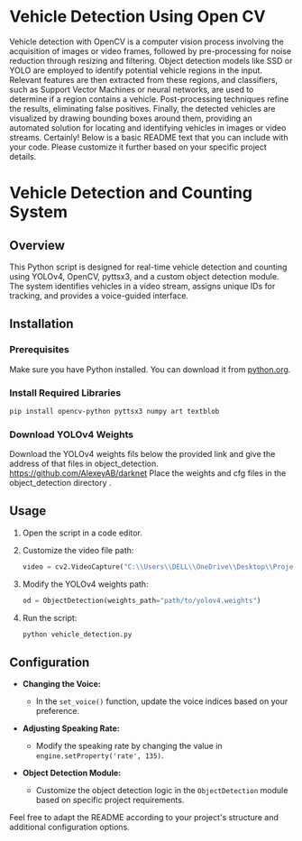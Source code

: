 # Vehicle Detection Using Open CV
 Vehicle detection with OpenCV is a computer vision process involving the acquisition of images or video frames, followed by pre-processing for noise reduction through resizing and filtering. Object detection models like SSD or YOLO are employed to identify potential vehicle regions in the input. Relevant features are then extracted from these regions, and classifiers, such as Support Vector Machines or neural networks, are used to determine if a region contains a vehicle. Post-processing techniques refine the results, eliminating false positives. Finally, the detected vehicles are visualized by drawing bounding boxes around them, providing an automated solution for locating and identifying vehicles in images or video streams.
Certainly! Below is a basic README text that you can include with your code. Please customize it further based on your specific project details.

# Vehicle Detection and Counting System

## Overview

This Python script is designed for real-time vehicle detection and counting using YOLOv4, OpenCV, pyttsx3, and a custom object detection module. The system identifies vehicles in a video stream, assigns unique IDs for tracking, and provides a voice-guided interface.

## Installation

### Prerequisites

Make sure you have Python installed. You can download it from [python.org](https://www.python.org/downloads/).

### Install Required Libraries

```bash
pip install opencv-python pyttsx3 numpy art textblob
```

### Download YOLOv4 Weights

Download the YOLOv4 weights fils below the provided link and give the address of that files in object_detection.
https://github.com/AlexeyAB/darknet
Place the weights and cfg files in the object_detection directory .

## Usage

1. Open the script in a code editor.

2. Customize the video file path:

   ```python
   video = cv2.VideoCapture("C:\\Users\\DELL\\OneDrive\\Desktop\\Project\\Highway.mp4")
   ```

3. Modify the YOLOv4 weights path:

   ```python
   od = ObjectDetection(weights_path="path/to/yolov4.weights")
   ```

4. Run the script:

   ```bash
   python vehicle_detection.py
   ```

## Configuration

- **Changing the Voice:**
  - In the `set_voice()` function, update the voice indices based on your preference.

- **Adjusting Speaking Rate:**
  - Modify the speaking rate by changing the value in `engine.setProperty('rate', 135)`.

- **Object Detection Module:**
  - Customize the object detection logic in the `ObjectDetection` module based on specific project requirements.

Feel free to adapt the README according to your project's structure and additional configuration options.
